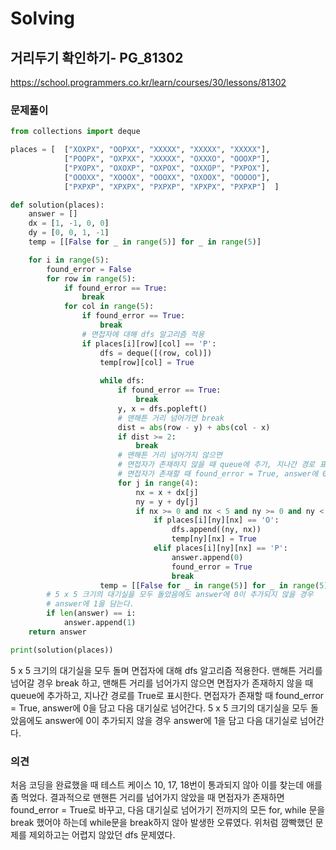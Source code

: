 # Solving

## 거리두기 확인하기- PG_81302
https://school.programmers.co.kr/learn/courses/30/lessons/81302
### 문제풀이
```python
from collections import deque

places = [  ["XOXPX", "OOPXX", "XXXXX", "XXXXX", "XXXXX"], 
            ["POOPX", "OXPXX", "XXXXX", "OXXXO", "OOOXP"], 
            ["PXOPX", "OXOXP", "OXPOX", "OXXOP", "PXPOX"], 
            ["OOOXX", "XOOOX", "OOOXX", "OXOOX", "OOOOO"], 
            ["PXPXP", "XPXPX", "PXPXP", "XPXPX", "PXPXP"]  ]

def solution(places):
    answer = []
    dx = [1, -1, 0, 0]
    dy = [0, 0, 1, -1]
    temp = [[False for _ in range(5)] for _ in range(5)]

    for i in range(5):
        found_error = False
        for row in range(5):
            if found_error == True:
                break
            for col in range(5):
                if found_error == True:
                    break
                # 면접자에 대해 dfs 알고리즘 적용
                if places[i][row][col] == 'P':
                    dfs = deque([(row, col)])
                    temp[row][col] = True
                
                    while dfs:
                        if found_error == True:
                            break
                        y, x = dfs.popleft()
                        # 맨해튼 거리 넘어가면 break
                        dist = abs(row - y) + abs(col - x)
                        if dist >= 2:
                            break
                        # 맨해튼 거리 넘어가지 않으면
                        # 면접자가 존재하지 않을 때 queue에 추가, 지나간 경로 표시
                        # 면접자가 존재할 때 found_error = True, answer에 0을 담는다.
                        for j in range(4):
                            nx = x + dx[j]
                            ny = y + dy[j]
                            if nx >= 0 and nx < 5 and ny >= 0 and ny < 5 and temp[ny][nx] == False:
                                if places[i][ny][nx] == 'O':
                                    dfs.append((ny, nx))
                                    temp[ny][nx] = True
                                elif places[i][ny][nx] == 'P':
                                    answer.append(0)
                                    found_error = True
                                    break
                    temp = [[False for _ in range(5)] for _ in range(5)]
        # 5 x 5 크기의 대기실을 모두 돌았음에도 answer에 0이 추가되지 않을 경우
        # answer에 1을 담는다.
        if len(answer) == i:
            answer.append(1)
    return answer

print(solution(places))
```
5 x 5 크기의 대기실을 모두 돌며 면접자에 대해 dfs 알고리즘 적용한다. 
맨해튼 거리를 넘어갈 경우 break 하고,
맨해튼 거리를 넘어가지 않으면 면접자가 존재하지 않을 때 queue에 추가하고, 지나간 경로를 True로 표시한다. 면접자가 존재할 때 found_error = True, answer에 0을 담고 다음 대기실로 넘어간다.
5 x 5 크기의 대기실을 모두 돌았음에도 answer에 0이 추가되지 않을 경우 answer에 1을 담고 다음 대기실로 넘어간다.
### 의견
처음 코딩을 완료했을 때 테스트 케이스 10, 17, 18번이 통과되지 않아 이를 찾는데 애를 좀 먹었다. 결과적으로 맨핸튼 거리를 넘어가지 않았을 때 면접자가 존재하면 found_error = True로 바꾸고, 다음 대기실로 넘어가기 전까지의 모든 for, while 문을 break 했어야 하는데 while문을 break하지 않아 발생한 오류였다. 
위처럼 깜빡했던 문제를 제외하고는 어렵지 않았던 dfs 문제였다.